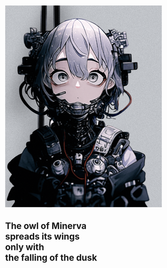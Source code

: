 ![1](pic/1.png)

# The owl of Minerva <br>spreads its wings <br>only with<br> the falling of the dusk